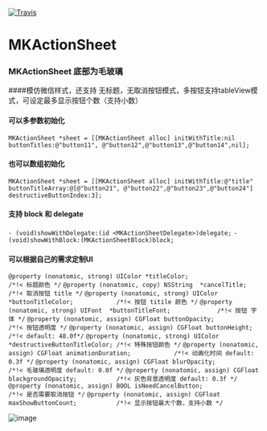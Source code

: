 [![Travis](https://img.shields.io/travis/mk2016/MKActionSheet.svg?style=flat)](https://travis-ci.org/mk2016/MKActionSheet)

# MKActionSheet

### MKActionSheet 底部为毛玻璃
####模仿微信样式，还支持 无标题，无取消按钮模式，多按钮支持tableView模式，可设定最多显示按钮个数（支持小数）

#### 可以多参数初始化
`MKActionSheet *sheet = [[MKActionSheet alloc] initWithTitle:nil buttonTitles:@"button11", @"button12",@"button13",@"button14",nil];`

#### 也可以数组初始化
`MKActionSheet *sheet = [[MKActionSheet alloc] initWithTitle:@"title" buttonTitleArray:@[@"button21", @"button22",@"button23",@"button24"] destructiveButtonIndex:3];`

#### 支持 block 和 delegate
`- (void)showWithDelegate:(id <MKActionSheetDelegate>)delegate;`
`- (void)showWithBlock:(MKActionSheetBlock)block;`

#### 可以根据自己的需求定制UI
`@property (nonatomic, strong) UIColor *titleColor;                  /*!< 标题颜色 */`
`@property (nonatomic, copy) NSString  *cancelTitle;                 /*!< 取消按钮 title */`
`@property (nonatomic, strong) UIColor *buttonTitleColor;            /*!< 按钮 titile 颜色 */`
`@property (nonatomic, strong) UIFont  *buttonTitleFont;             /*!< 按钮 字体 */`
`@property (nonatomic, assign) CGFloat buttonOpacity;                /*!< 按钮透明度 */`
`@property (nonatomic, assign) CGFloat buttonHeight;                 /*!< default: 48.0f*/`
`@property (nonatomic, strong) UIColor *destructiveButtonTitleColor; /*!< 特殊按钮颜色 */`
`@property (nonatomic, assign) CGFloat animationDuration;            /*!< 动画化时间 default: 0.3f */`
`@property (nonatomic, assign) CGFloat blurOpacity;                  /*!< 毛玻璃透明度 default: 0.0f */`
`@property (nonatomic, assign) CGFloat blackgroundOpacity;           /*!< 灰色背景透明度 default: 0.3f */`
`@property (nonatomic, assign) BOOL isNeedCancelButton;              /*!< 是否需要取消按钮 */`
`@property (nonatomic, assign) CGFloat maxShowButtonCount;           /*!< 显示按钮最大个数，支持小数 */`         

 ![image](https://github.com/mk2016/MKActionSheet/raw/master/Screenshots/1.png)
